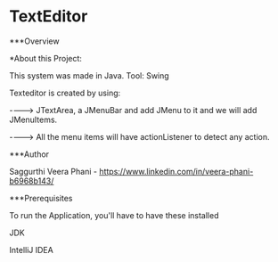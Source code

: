 # TextEditor
***Overview

*About this Project:

This system was made in Java. Tool: Swing

Texteditor is created by using:

---->  JTextArea, a JMenuBar and add JMenu to it and we will add JMenuItems.

---->  All the menu items will have actionListener to detect any action.



***Author

Saggurthi Veera Phani - https://www.linkedin.com/in/veera-phani-b6968b143/

***Prerequisites

To run the Application, you'll have to have these installed

JDK

IntelliJ IDEA
